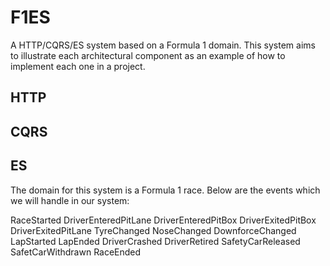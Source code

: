 # F1ES

A HTTP/CQRS/ES system based on a Formula 1 domain.  This system aims to illustrate each architectural component as an example of how to implement each one in a project.

## HTTP

## CQRS

## ES
The domain for this system is a Formula 1 race. Below are the events which we will handle in our system:

RaceStarted
DriverEnteredPitLane
DriverEnteredPitBox
DriverExitedPitBox
DriverExitedPitLane
TyreChanged
NoseChanged
DownforceChanged
LapStarted
LapEnded
DriverCrashed
DriverRetired
SafetyCarReleased
SafetCarWithdrawn
RaceEnded
